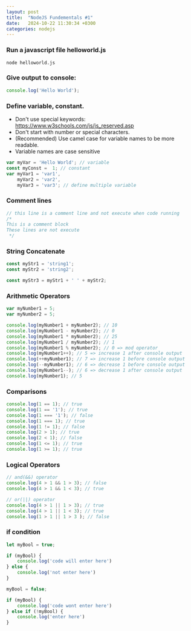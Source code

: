 ```yaml
---
layout: post
title:  "NodeJS Fundementals #1"
date:   2024-10-22 11:30:34 +0300
categories: nodejs
---
```

### Run a javascript file helloworld.js

```shell
node helloworld.js
```

### Give output to console:

```js
console.log('Hello World');
```

### Define variable, constant.
  * Don't use special keywords: https://www.w3schools.com/js/js_reserved.asp
  * Don't start with number or special characters.
  * (Recommended) Use camel case for variable names to be more readable.
  * Variable names are case sensitive 

```js
var myVar = 'Hello World'; // variable
const myConst =  1; // constant
var myVar1 = 'var1', 
    myVar2 = 'var2',
    myVar3 = 'var3'; // define multiple variable
```

### Comment lines

```js
// this line is a comment line and not execute when code running
/*
This is a comment block
These lines are not execute
 */
```

### String Concatenate

```js
const myStr1 = 'string1';
const myStr2 = 'string2';

const myStr3 = myStr1 + ' ' + myStr2;
```

### Arithmetic Operators

```js
var myNumber1 = 5;
var myNumber2 = 5;

console.log(myNumber1 + myNumber2); // 10
console.log(myNumber1 - myNumber2); // 0
console.log(myNumber1 * myNumber2); // 25
console.log(myNumber1 / myNumber2); // 1
console.log(myNumber1 % myNumber2); // 0 => mod operator
console.log(myNumber1++); // 5 => increase 1 after console output
console.log(++myNumber1); // 7 => increase 1 before console output
console.log(--myNumber1); // 6 => decrease 1 before console output
console.log(myNumber1--); // 6 => decrease 1 after console output
console.log(myNumber1); // 5
```

### Comparisons

```js
console.log(1 == 1); // true
console.log(1 == '1'); // true
console.log(1 === '1'); // false
console.log(1 === 1); // true
console.log(1 != 1); // false
console.log(2 > 1); // true
console.log(2 < 1); // false
console.log(1 <= 1); // true 
console.log(1 >= 1); // true
```

### Logical Operators

```js
// and(&&) operator
console.log(4 > 1 && 1 > 3); // false 
console.log(4 > 1 && 1 < 3); // true

// or(||) operator
console.log(4 > 1 || 1 > 3); // true 
console.log(4 > 1 || 1 < 3); // true
console.log(1 > 1 || 1 > 3 ); // false
```

### if condition

```js
let myBool = true;

if (myBool) {
    console.log('code will enter here')
} else {
    console.log('not enter here')
}

myBool = false;

if (myBool) {
    console.log('code wont enter here')
} else if (!myBool) {
    console.log('enter here')
}
```
